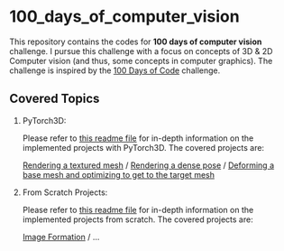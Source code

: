 # 100_days_of_computer_vision

This repository contains the codes for **100 days of computer vision** challenge. I pursue this challenge with a focus on concepts of 3D & 2D Computer vision (and thus, some concepts in computer graphics). The challenge is inspired by the [100 Days of Code](https://www.100daysofcode.com/) challenge. 

## Covered Topics
1. PyTorch3D:
   
   Please refer to [this readme file](Pytorch3D/README.md) for in-depth information on the implemented projects with PyTorch3D. The covered projects are:

   [Rendering a textured mesh](Pytorch3D/notebooks/render_textured.ipynb) / [Rendering a dense pose](Pytorch3D/notebooks/render_dense_pose.ipynb) / [Deforming a base mesh and optimizing to get to the target mesh](Pytorch3D/notebooks/deform_to_fit.ipynb)

2. From Scratch Projects:
  
    Please refer to [this readme file](FromScratch/README.md) for in-depth information on the implemented projects from scratch. The covered projects are:

    [Image Formation](FromScratch/Image_Formation/main.py) / ...